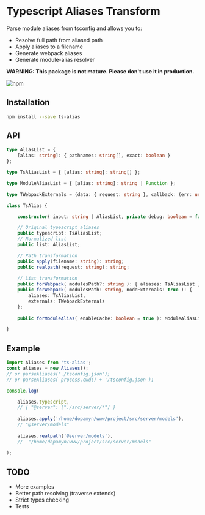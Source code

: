 # Typescript Aliases Transform

Parse module aliases from tsconfig and allows you to: 

* Resolve full path from aliased path
* Apply aliases to a filename
* Generate webpack aliases
* Generate module-alias resolver

**WARNING: This package is not mature. Please don't use it in production.**

[![npm](https://img.shields.io/npm/v/ts-alias)](https://www.npmjs.com/package/ts-alias)

## Installation

```bash
npm install --save ts-alias
```

## API

```typescript
type AliasList = { 
    [alias: string]: { pathnames: string[], exact: boolean }
};

type TsAliasList = { [alias: string]: string[] };

type ModuleAliasList = { [alias: string]: string | Function };

type TWebpackExternals = (data: { request: string }, callback: (err: undefined, result: string) => void) => void;

class TsAlias {

    constructor( input: string | AliasList, private debug: boolean = false );

    // Original typescript aliases
    public typescript: TsAliasList;
    // Normalized list
    public list: AliasList;

    // Path transformation
    public apply(filename: string): string;
    public realpath(request: string): string;
    
    // List transformation
    public forWebpack( modulesPath?: string ): { aliases: TsAliasList };
    public forWebpack( modulesPath: string, nodeExternals: true ): { 
        aliases: TsAliasList, 
        externals: TWebpackExternals 
    };
    
    public forModuleAlias( enableCache: boolean = true ): ModuleAliasList;

}
```

## Example

```typescript
import Aliases from 'ts-alias';
const aliases = new Aliases();
// or parseAliases("./tsconfig.json");
// or parseAliases( process.cwd() + '/tsconfig.json );

console.log( 

    aliases.typescript,
    // { "@server": ["./src/server/*"] }
    
    aliases.apply('/home/dopamyn/www/project/src/server/models'),
    // "@server/models"
    
    aliases.realpath('@server/models'),
    //  "/home/dopamyn/www/project/src/server/models"
    
);
```

## TODO

* More examples
* Better path resolving (traverse extends)
* Strict types checking
* Tests